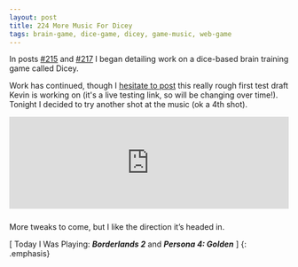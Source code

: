 ```yaml
---
layout: post
title: 224 More Music For Dicey
tags: brain-game, dice-game, dicey, game-music, web-game
---
```

In posts [#215](http://www.foster-douglas.com/games/215-dicey/) and [#217](http://www.foster-douglas.com/games/217-music-for-dicey/) I began detailing work on a dice-based brain training game called Dicey.

Work has continued, though I [hesitate to post](http://sandcastle.co/dicey/) this really rough first test draft Kevin is working on (it's a live testing link, so will be changing over time!).  Tonight I decided to try another shot at the music (ok a 4th shot).

<iframe width="100%" height="166" scrolling="no" frameborder="no" style="margin-bottom:10px;" src="https://w.soundcloud.com/player/?url=https%3A//api.soundcloud.com/tracks/219031612&amp;color=00aabb&amp;auto_play=false&amp;hide_related=false&amp;show_comments=true&amp;show_user=true&amp;show_reposts=false"></iframe>

More tweaks to come, but I like the direction it’s headed in.

[ Today I Was Playing: ***Borderlands 2*** and ***Persona 4: Golden*** ]
{: .emphasis}

